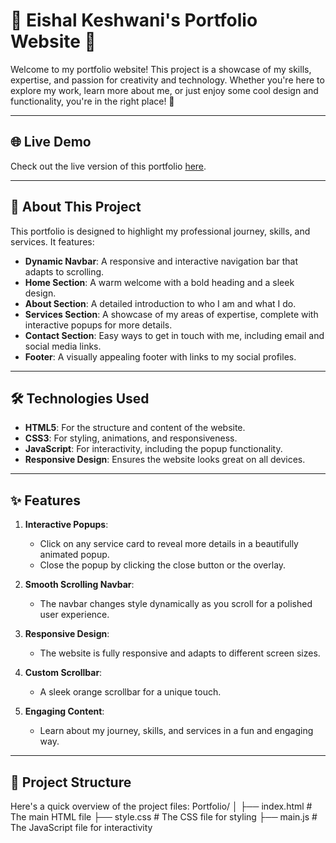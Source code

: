 # 🎨 Eishal Keshwani's Portfolio Website 🌟

Welcome to my portfolio website! This project is a showcase of my skills, expertise, and passion for creativity and technology. Whether you're here to explore my work, learn more about me, or just enjoy some cool design and functionality, you're in the right place! 🚀

---

## 🌐 Live Demo
Check out the live version of this portfolio <a href="https://atomicbastoid.github.io/Portfolio/" target="blank" rel="noopener noreferrer" text-decoration=none style="text-decoration=none">here</a>.

---

## 📖 About This Project
This portfolio is designed to highlight my professional journey, skills, and services. It features:
- **Dynamic Navbar**: A responsive and interactive navigation bar that adapts to scrolling.
- **Home Section**: A warm welcome with a bold heading and a sleek design.
- **About Section**: A detailed introduction to who I am and what I do.
- **Services Section**: A showcase of my areas of expertise, complete with interactive popups for more details.
- **Contact Section**: Easy ways to get in touch with me, including email and social media links.
- **Footer**: A visually appealing footer with links to my social profiles.

---

## 🛠️ Technologies Used
- **HTML5**: For the structure and content of the website.
- **CSS3**: For styling, animations, and responsiveness.
- **JavaScript**: For interactivity, including the popup functionality.
- **Responsive Design**: Ensures the website looks great on all devices.

---

## ✨ Features
1. **Interactive Popups**:
   - Click on any service card to reveal more details in a beautifully animated popup.
   - Close the popup by clicking the close button or the overlay.

2. **Smooth Scrolling Navbar**:
   - The navbar changes style dynamically as you scroll for a polished user experience.

3. **Responsive Design**:
   - The website is fully responsive and adapts to different screen sizes.

4. **Custom Scrollbar**:
   - A sleek orange scrollbar for a unique touch.

5. **Engaging Content**:
   - Learn about my journey, skills, and services in a fun and engaging way.

---

## 📂 Project Structure
Here's a quick overview of the project files:
Portfolio/ │ ├── index.html # The main HTML file ├── style.css # The CSS file for styling ├── main.js # The JavaScript file for interactivity
